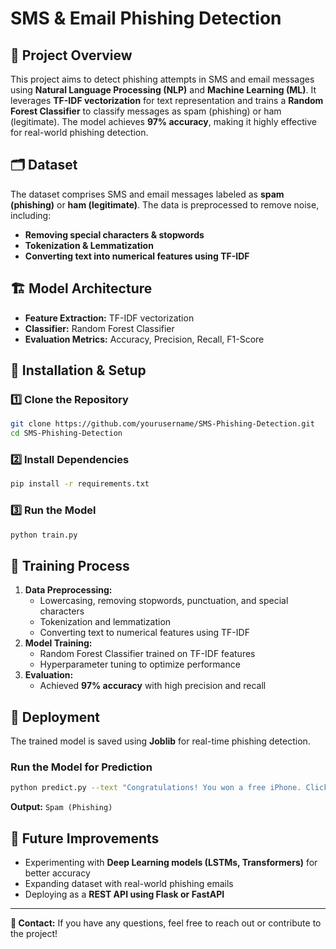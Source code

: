 # SMS & Email Phishing Detection

## 📌 Project Overview
This project aims to detect phishing attempts in SMS and email messages using **Natural Language Processing (NLP)** and **Machine Learning (ML)**. It leverages **TF-IDF vectorization** for text representation and trains a **Random Forest Classifier** to classify messages as spam (phishing) or ham (legitimate). The model achieves **97% accuracy**, making it highly effective for real-world phishing detection.

## 🗂️ Dataset
The dataset comprises SMS and email messages labeled as **spam (phishing)** or **ham (legitimate)**. The data is preprocessed to remove noise, including:
- **Removing special characters & stopwords**
- **Tokenization & Lemmatization**
- **Converting text into numerical features using TF-IDF**

## 🏗️ Model Architecture
- **Feature Extraction:** TF-IDF vectorization
- **Classifier:** Random Forest Classifier
- **Evaluation Metrics:** Accuracy, Precision, Recall, F1-Score

## 🔧 Installation & Setup
### 1️⃣ Clone the Repository
```bash
git clone https://github.com/yourusername/SMS-Phishing-Detection.git
cd SMS-Phishing-Detection
```

### 2️⃣ Install Dependencies
```bash
pip install -r requirements.txt
```

### 3️⃣ Run the Model
```bash
python train.py
```

## 🎯 Training Process
1. **Data Preprocessing:**
   - Lowercasing, removing stopwords, punctuation, and special characters
   - Tokenization and lemmatization
   - Converting text to numerical features using TF-IDF
2. **Model Training:**
   - Random Forest Classifier trained on TF-IDF features
   - Hyperparameter tuning to optimize performance
3. **Evaluation:**
   - Achieved **97% accuracy** with high precision and recall

## 🚀 Deployment
The trained model is saved using **Joblib** for real-time phishing detection.

### Run the Model for Prediction
```bash
python predict.py --text "Congratulations! You won a free iPhone. Click the link to claim."
```
**Output:** `Spam (Phishing)`

## 📌 Future Improvements
- Experimenting with **Deep Learning models (LSTMs, Transformers)** for better accuracy
- Expanding dataset with real-world phishing emails
- Deploying as a **REST API using Flask or FastAPI**

---
**📩 Contact:** If you have any questions, feel free to reach out or contribute to the project!

